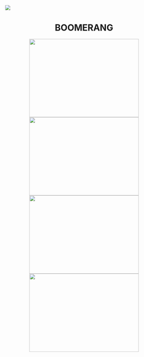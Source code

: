 <img src="https://cdn.discordapp.com/attachments/1238921841859498024/1250968128817467402/image.png?ex=666cde5b&is=666b8cdb&hm=647f19fafb8637345daf71b373e4ebe8c5d173d5214d2d09e4fff4cee117e128&" />
<h1 align="center"> BOOMERANG </h1>

<div classname=" grid-35 grid-column-2" align="center"> 
<img src="https://cdn.discordapp.com/attachments/1238921841859498024/1250971084094701609/image.png?ex=666ce11c&is=666b8f9c&hm=8f7acc823a61c5d7645bdce6c85b631b7806e8d75da30c07eedbacb646f870dd&" height="250" width="350" />
<img src="https://cdn.discordapp.com/attachments/1238921841859498024/1250972555070931104/image.png?ex=666ce27b&is=666b90fb&hm=e68aaf5e64f207d464db8aba203c2a011442c0eba2db65c542259f46cbc4923a&" height="250" width="350" />
<img src="https://cdn.discordapp.com/attachments/1238921841859498024/1250972688403664987/image.png?ex=666ce29a&is=666b911a&hm=a512e1f8eaf0b70508a4053971019fb2a1f44a2ba52424d0a5d64e2af4ff864e&" height="250" width="350" />
<img src="https://cdn.discordapp.com/attachments/1238921841859498024/1250972946994958336/image.png?ex=666ce2d8&is=666b9158&hm=3e1bea9f9f176f7db5ba38aeeb43f50b8f0cf6c7805d32c2a5db57d7bb11a9b0&" height="250" width="350" />

</div>
